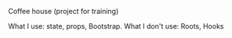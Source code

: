 Coffee house (project for training)

What I use: state, props, Bootstrap.
What I don't use: Roots, Hooks
